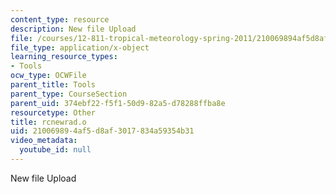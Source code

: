 ```yaml
---
content_type: resource
description: New file Upload
file: /courses/12-811-tropical-meteorology-spring-2011/210069894af5d8af3017834a59354b31_rcnewrad.o
file_type: application/x-object
learning_resource_types:
- Tools
ocw_type: OCWFile
parent_title: Tools
parent_type: CourseSection
parent_uid: 374ebf22-f5f1-50d9-82a5-d78288ffba8e
resourcetype: Other
title: rcnewrad.o
uid: 21006989-4af5-d8af-3017-834a59354b31
video_metadata:
  youtube_id: null
---
```

New file Upload